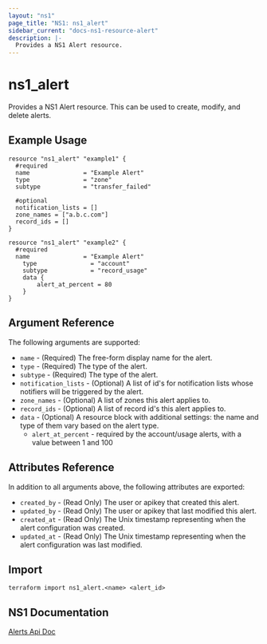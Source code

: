 ```yaml
---
layout: "ns1"
page_title: "NS1: ns1_alert"
sidebar_current: "docs-ns1-resource-alert"
description: |-
  Provides a NS1 Alert resource.
---
```


# ns1\_alert

Provides a NS1 Alert resource. This can be used to create, modify, and delete alerts.

## Example Usage

```hcl
resource "ns1_alert" "example1" {
  #required
  name               = "Example Alert"
  type               = "zone"
  subtype            = "transfer_failed"

  #optional
  notification_lists = []
  zone_names = ["a.b.c.com"]
  record_ids = []
}

resource "ns1_alert" "example2" {
  #required
  name               = "Example Alert"
	type               = "account"
	subtype            = "record_usage"
	data {
		alert_at_percent = 80
	}
}
```

## Argument Reference

The following arguments are supported:

* `name` - (Required) The free-form display name for the alert.
* `type` - (Required) The type of the alert.
* `subtype` - (Required) The type of the alert.
* `notification_lists` - (Optional) A list of id's for notification lists whose notifiers will be triggered by the alert.
* `zone_names` - (Optional) A list of zones this alert applies to.
* `record_ids` - (Optional) A list of record id's this alert applies to.
* `data` - (Optional) A resource block with additional settings: the name and type of them vary based on the alert type.
  * `alert_at_percent` - required by the account/usage alerts, with a value between 1 and 100

## Attributes Reference

In addition to all arguments above, the following attributes are exported:

* `created_by` - (Read Only) The user or apikey that created this alert.
* `updated_by` - (Read Only) The user or apikey that last modified this alert.
* `created_at` - (Read Only) The Unix timestamp representing when the alert configuration was created.
* `updated_at` - (Read Only) The Unix timestamp representing when the alert configuration was last modified.

## Import

`terraform import ns1_alert.<name> <alert_id>`

## NS1 Documentation

[Alerts Api Doc](https://ns1.com/api#alerts)
